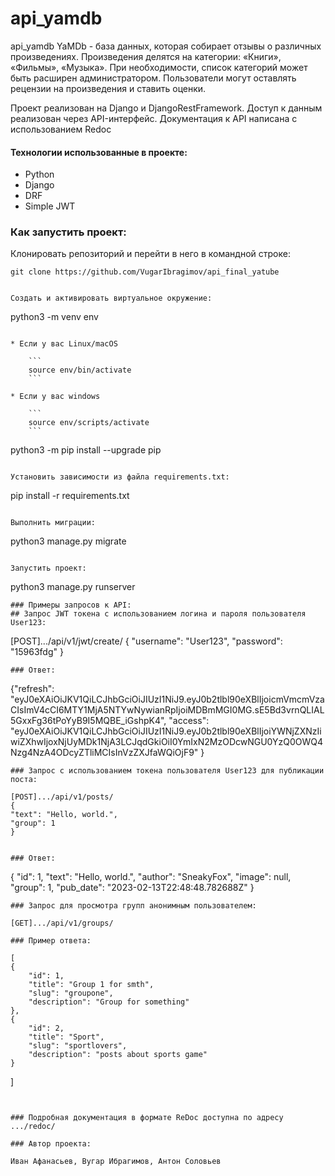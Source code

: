 # api_yamdb
api_yamdb
YaMDb - база данных, которая собирает отзывы о различных произведениях. Произведения делятся на категории: «Книги», «Фильмы», «Музыка». При необходимости, список категорий может быть расширен администратором. Пользователи могут оставлять рецензии на произведения и ставить оценки.

Проект реализован на Django и DjangoRestFramework. Доступ к данным реализован через API-интерфейс. Документация к API написана с использованием Redoc
#### Технологии использованные в проекте:

* Python
* Django
* DRF
* Simple JWT

### Как запустить проект:

Клонировать репозиторий и перейти в него в командной строке:

```
git clone https://github.com/VugarIbragimov/api_final_yatube
```

```

Cоздать и активировать виртуальное окружение:

```
python3 -m venv env
```

* Если у вас Linux/macOS

    ```
    source env/bin/activate
    ```

* Если у вас windows

    ```
    source env/scripts/activate
    ```

```
python3 -m pip install --upgrade pip
```

Установить зависимости из файла requirements.txt:

```
pip install -r requirements.txt
```

Выполнить миграции:

```
python3 manage.py migrate
```

Запустить проект:

```
python3 manage.py runserver
```
### Примеры запросов к API:
## Запрос JWT токена с использованием логина и пароля пользователя User123:
```
  [POST].../api/v1/jwt/create/
  {
    "username": "User123",
    "password": "15963fdg"
}
```
### Ответ:
```
{"refresh": "eyJ0eXAiOiJKV1QiLCJhbGciOiJIUzI1NiJ9.eyJ0b2tlbl90eXBlIjoicmVmcmVzaCIsImV4cCI6MTY1MjA5NTYwNywianRpIjoiMDBmMGI0MG.sE5Bd3vrnQLIAL5GxxFg36tPoYyB9I5MQBE_iGshpK4",
    "access": "eyJ0eXAiOiJKV1QiLCJhbGciOiJIUzI1NiJ9.eyJ0b2tlbl90eXBlIjoiYWNjZXNzIiwiZXhwIjoxNjUyMDk1NjA3LCJqdGkiOiI0YmIxN2MzODcwNGU0YzQ0OWQ4Nzg4NzA4ODcyZTliMCIsInVzZXJfaWQiOjF9"
}
```
### Запрос с использованием токена пользователя User123 для публикации поста:
```
    [POST].../api/v1/posts/
    {
    "text": "Hello, world.",
    "group": 1   
    }
```

### Ответ:
```
{
    "id": 1,
    "text": "Hello, world.",
    "author": "SneakyFox",
    "image": null,
    "group": 1,
    "pub_date": "2023-02-13T22:48:48.782688Z"
}
```
### Запрос для просмотра групп анонимным пользователем:
```
    [GET].../api/v1/groups/
```
### Пример ответа:
```
    [
    {
        "id": 1,
        "title": "Group 1 for smth",
        "slug": "groupone",
        "description": "Group for something"
    },
    {
        "id": 2,
        "title": "Sport",
        "slug": "sportlovers",
        "description": "posts about sports game"
    }
]
```


### Подробная документация в формате ReDoc доступна по адресу .../redoc/

### Автор проекта:

Иван Афанасьев, Вугар Ибрагимов, Антон Соловьев
